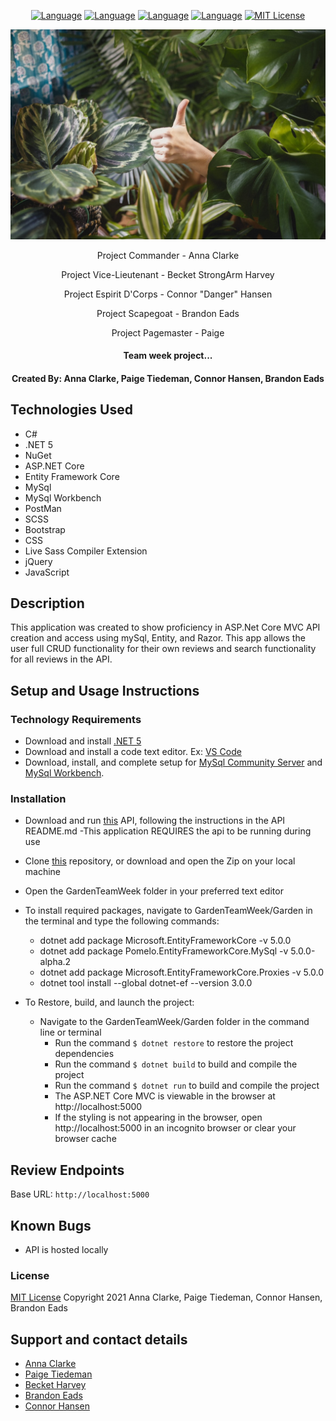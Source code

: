 <div align="center">

[![Language][language-shield]][language-url]
[![Language][languageH-shield]][languageH-url]
[![Language][languageC-shield]][languageC-url]
[![Language][languageS-shield]][languageS-url]
[![MIT License][license-shield]][license-url]

<!--  title image below: -->
<img src="Garden/wwwroot/img/GreenThumb.jpg">


Project Commander - Anna Clarke

Project Vice-Lieutenant - Becket StrongArm Harvey

Project Espirit D'Corps - Connor "Danger" Hansen

Project Scapegoat - Brandon Eads

Project Pagemaster - Paige

#### Team week project...

#### Created By: Anna Clarke, Paige Tiedeman, Connor Hansen, Brandon Eads
</div>

## Technologies Used

* C#
* .NET 5
* NuGet
* ASP.NET Core
* Entity Framework Core
* MySql
* MySql Workbench
* PostMan
* SCSS
* Bootstrap
* CSS
* Live Sass Compiler Extension
* jQuery
* JavaScript

## Description

This application was created to show proficiency in ASP.Net Core MVC API creation and access using mySql, Entity, and Razor. This app allows the user full CRUD functionality for their own reviews and search functionality for all reviews in the API.

## Setup and Usage Instructions

### Technology Requirements

* Download and install [.NET 5](https://dotnet.microsoft.com/download/dotnet/5.0)
* Download and install a code text editor. Ex: [VS Code](https://code.visualstudio.com/)
* Download, install, and complete setup for [MySql Community Server](https://dev.mysql.com/downloads/file/?id=484914) and [MySql Workbench](https://dev.mysql.com/downloads/file/?id=484391).

### Installation

* Download and run [this](https://github.com/paigetiedeman/Travel.Solution) API, following the instructions in the API README.md
  -This application REQUIRES the api to be running during use
* Clone [this](https://github.com/paigetiedeman/GardenTeamWeek) repository, or download and open the Zip on your local machine
* Open the GardenTeamWeek folder in your preferred text editor
* To install required packages, navigate to GardenTeamWeek/Garden in the terminal and type the following commands:
  - dotnet add package Microsoft.EntityFrameworkCore -v 5.0.0
  - dotnet add package Pomelo.EntityFrameworkCore.MySql -v 5.0.0-alpha.2
  - dotnet add package Microsoft.EntityFrameworkCore.Proxies -v 5.0.0
  - dotnet tool install --global dotnet-ef --version 3.0.0

* To Restore, build, and launch the project:
  - Navigate to the GardenTeamWeek/Garden folder in the command line or terminal
    - Run the command `$ dotnet restore` to restore the project dependencies
    - Run the command `$ dotnet build` to build and compile the project
    - Run the command `$ dotnet run` to build and compile the project
    - The ASP.NET Core MVC is viewable in the browser at http://localhost:5000 
    - If the styling is not appearing in the browser, open http://localhost:5000 in an incognito browser or clear your browser cache

## Review Endpoints

Base URL: `http://localhost:5000`


## Known Bugs

* API is hosted locally

### License

[MIT License](https://opensource.org/licenses/MIT)
Copyright 2021 Anna Clarke, Paige Tiedeman, Connor Hansen, Brandon Eads

## Support and contact details

* [Anna Clarke](https://github.com/)
* [Paige Tiedeman](github.com/paigetiedeman) 
* [Becket Harvey](https://github.com/)
* [Brandon Eads](https://github.com/)
* [Connor Hansen](https://github.com/)


[license-shield]: https://img.shields.io/badge/License-MIT-blue
[license-url]: https://opensource.org/licenses/MIT
[language-shield]: https://img.shields.io/badge/Language-C%23-green
[language-url]: https://docs.microsoft.com/en-us/dotnet/csharp/
[LanguageH-shield]: https://img.shields.io/badge/Language-HTML-red
[LanguageH-url]: https://developer.mozilla.org/en-US/docs/Web/HTML
[LanguageC-shield]: https://img.shields.io/badge/Language-CSS-blueviolet
[LanguageC-url]: https://developer.mozilla.org/en-US/docs/Web/CSS
[LanguageS-shield]: https://img.shields.io/badge/Language-SCSS-ff69b4
[LanguageS-url]: https://sass-lang.com/documentation